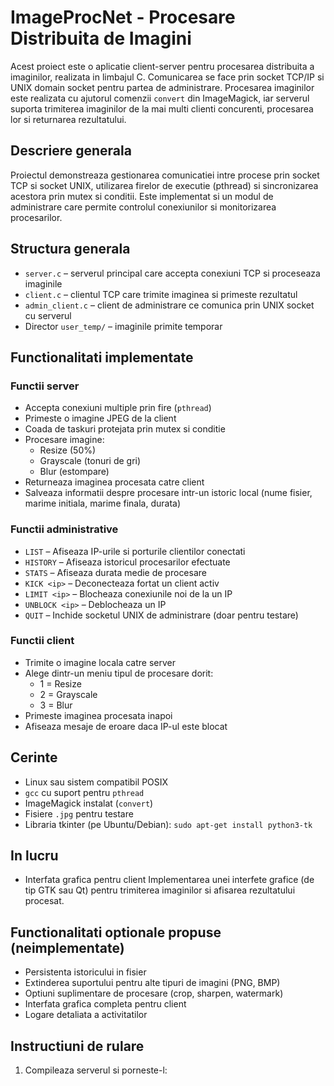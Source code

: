 # ImageProcNet - Procesare Distribuita de Imagini

Acest proiect este o aplicatie client-server pentru procesarea distribuita a imaginilor, realizata in limbajul C. Comunicarea se face prin socket TCP/IP si UNIX domain socket pentru partea de administrare. Procesarea imaginilor este realizata cu ajutorul comenzii `convert` din ImageMagick, iar serverul suporta trimiterea imaginilor de la mai multi clienti concurenti, procesarea lor si returnarea rezultatului.

## Descriere generala

Proiectul demonstreaza gestionarea comunicatiei intre procese prin socket TCP si socket UNIX, utilizarea firelor de executie (pthread) si sincronizarea acestora prin mutex si conditii. Este implementat si un modul de administrare care permite controlul conexiunilor si monitorizarea procesarilor.

## Structura generala

- `server.c` – serverul principal care accepta conexiuni TCP si proceseaza imaginile
- `client.c` – clientul TCP care trimite imaginea si primeste rezultatul
- `admin_client.c` – client de administrare ce comunica prin UNIX socket cu serverul
- Director `user_temp/` – imaginile primite temporar

## Functionalitati implementate

### Functii server
- Accepta conexiuni multiple prin fire (`pthread`)
- Primeste o imagine JPEG de la client
- Coada de taskuri protejata prin mutex si conditie
- Procesare imagine:
  - Resize (50%)
  - Grayscale (tonuri de gri)
  - Blur (estompare)
- Returneaza imaginea procesata catre client
- Salveaza informatii despre procesare intr-un istoric local (nume fisier, marime initiala, marime finala, durata)

### Functii administrative
- `LIST` – Afiseaza IP-urile si porturile clientilor conectati
- `HISTORY` – Afiseaza istoricul procesarilor efectuate
- `STATS` – Afiseaza durata medie de procesare
- `KICK <ip>` – Deconecteaza fortat un client activ
- `LIMIT <ip>` – Blocheaza conexiunile noi de la un IP
- `UNBLOCK <ip>` – Deblocheaza un IP
- `QUIT` – Inchide socketul UNIX de administrare (doar pentru testare)

### Functii client
- Trimite o imagine locala catre server
- Alege dintr-un meniu tipul de procesare dorit:
  - 1 = Resize
  - 2 = Grayscale
  - 3 = Blur
- Primeste imaginea procesata inapoi
- Afiseaza mesaje de eroare daca IP-ul este blocat

## Cerinte

- Linux sau sistem compatibil POSIX
- `gcc` cu suport pentru `pthread`
- ImageMagick instalat (`convert`)
- Fisiere `.jpg` pentru testare
- Libraria tkinter (pe Ubuntu/Debian): `sudo apt-get install python3-tk`

## In lucru

- Interfata grafica pentru client 
  Implementarea unei interfete grafice (de tip GTK sau Qt) pentru trimiterea imaginilor si afisarea rezultatului procesat.

## Functionalitati optionale propuse (neimplementate)

- Persistenta istoricului in fisier
- Extinderea suportului pentru alte tipuri de imagini (PNG, BMP)
- Optiuni suplimentare de procesare (crop, sharpen, watermark)
- Interfata grafica completa pentru client
- Logare detaliata a activitatilor

## Instructiuni de rulare

1. Compileaza serverul si porneste-l:

